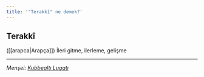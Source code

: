 ```yaml
---
title: '"Terakkî" ne demek?'
---
```


## Terakkî
([[arapca|Arapça]]) İleri gitme, ilerleme, gelişme

---
*Menşei: [Kubbealtı Lugatı](https://www.lugatim.com/s/Terakkî)*